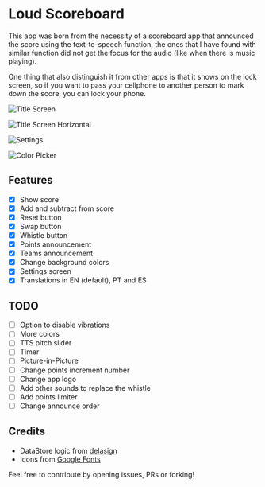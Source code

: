 # Loud Scoreboard

This app was born from the necessity of a scoreboard app that announced the score using the
text-to-speech function, the ones that I have found with similar function did not get the focus for
the audio (like when there is music playing).

One thing that also distinguish it from other apps is that it shows on the lock screen, so if you
want to pass your cellphone to another person to mark down the score, you can lock your phone.

![Title Screen](images/main_vertical.png)

![Title Screen Horizontal](images/main_vertical.png)

![Settings](images/settings.png)

![Color Picker](images/color_picker.png)

## Features

- [x] Show score
- [x] Add and subtract from score
- [x] Reset button
- [x] Swap button
- [x] Whistle button
- [x] Points announcement
- [x] Teams announcement
- [x] Change background colors
- [x] Settings screen
- [x] Translations in EN (default), PT and ES

## TODO

- [ ] Option to disable vibrations
- [ ] More colors
- [ ] TTS pitch slider
- [ ] Timer
- [ ] Picture-in-Picture
- [ ] Change points increment number
- [ ] Change app logo
- [ ] Add other sounds to replace the whistle
- [ ] Add points limiter
- [ ] Change announce order

## Credits

- DataStore logic from [delasign](https://www.delasign.com/blog/android-studio-kotlin-data-store/)
- Icons from [Google Fonts](https://fonts.google.com/icons)

Feel free to contribute by opening issues, PRs or forking!